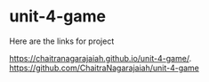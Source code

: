# unit-4-game

Here are the links for project

https://chaitranagarajaiah.github.io/unit-4-game/.
https://github.com/ChaitraNagarajaiah/unit-4-game
